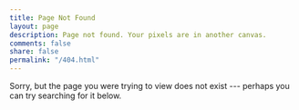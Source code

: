 ```yaml
---
title: Page Not Found
layout: page
description: Page not found. Your pixels are in another canvas.
comments: false
share: false
permalink: "/404.html"
---
```


Sorry, but the page you were trying to view does not exist --- perhaps you can try searching for it below.

<script type="text/javascript">
  var GOOG_FIXURL_LANG = 'en';
  var GOOG_FIXURL_SITE = '{% include url %}'
</script>
<script type="text/javascript"
  src="//linkhelp.clients.google.com/tbproxy/lh/wm/fixurl.js">
</script>